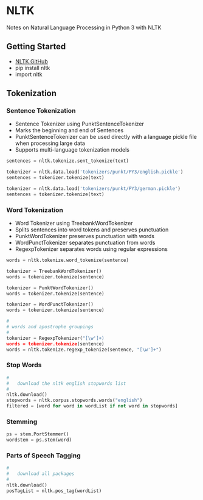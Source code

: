 # NLTK

Notes on Natural Language Processing in Python 3 with NLTK

## Getting Started

* [NLTK GitHub](https://github.com/nltk/nltk)
* pip install nltk
* import nltk

## Tokenization

### Sentence Tokenization

* Sentence Tokenizer using PunktSentenceTokenizer
* Marks the beginning and end of Sentences
* PunktSentenceTokenizer can be used directly with a language pickle file when processing large data
* Supports multi-language tokenization models

```python
sentences = nltk.tokenize.sent_tokenize(text)

tokenizer = nltk.data.load('tokenizers/punkt/PY3/english.pickle')
sentences = tokenizer.tokenize(text)

tokenizer = nltk.data.load('tokenizers/punkt/PY3/german.pickle')
sentences = tokenizer.tokenize(text)
```

### Word Tokenization

* Word Tokenizer using TreebankWordTokenizer
* Splits sentences into word tokens and preserves punctuation
* PunktWordTokenizer preserves punctuation with words
* WordPunctTokenizer separates punctuation from words
* RegexpTokenizer separates words using regular expressions

```python
words = nltk.tokenize.word_tokenize(sentence)

tokenizer = TreebankWordTokenizer()
words = tokenizer.tokenize(sentence)

tokenizer = PunktWordTokenizer()
words = tokenizer.tokenize(sentence)

tokenizer = WordPunctTokenizer()
words = tokenizer.tokenize(sentence)

#
# words and apostrophe groupings
#
tokenizer = RegexpTokenizer("[\w']+)
words = tokenizer.tokenize(sentence)
words = nltk.tokenize.regexp_tokenize(sentence, "[\w']+")
```

### Stop Words

```python
#
#   download the nltk english stopwords list
#
nltk.download()
stopwords = nltk.corpus.stopwords.words("english")
filtered = [word for word in wordList if not word in stopwords]
```

### Stemming

```python
ps = stem.PortStemmer()
wordstem = ps.stem(word)
```


### Parts of Speech Tagging

```python
#
#   download all packages
#
nltk.download()
posTagList = nltk.pos_tag(wordList)
```
